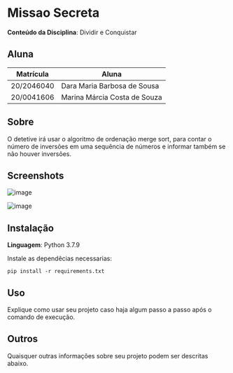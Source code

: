 # Missao Secreta

**Conteúdo da Disciplina**: Dividir e Conquistar <br>

## Aluna
|Matrícula | Aluna |
| -- | -- |
| 20/2046040  |  Dara Maria Barbosa de Sousa  |
| 20/0041606  |  Marina Márcia Costa de Souza |

## Sobre 
O detetive irá usar o algoritmo de ordenação merge sort, para contar o número de inversões em uma sequência de números e informar também se não houver inversões.

## Screenshots
![image](https://github.com/projeto-de-algoritmos/DC_Missao-Secreta/assets/67131700/769a084e-fcc7-4f1f-8c3f-448763d8ae52)

![image](https://github.com/projeto-de-algoritmos/DC_Missao-Secreta/assets/67131700/d9cc7356-4dc9-49b5-8274-c941ccf5eb57)



## Instalação 
**Linguagem**: Python 3.7.9<br>

Instale as dependêcias necessarias:

```
pip install -r requirements.txt
```

## Uso 
Explique como usar seu projeto caso haja algum passo a passo após o comando de execução.

## Outros 
Quaisquer outras informações sobre seu projeto podem ser descritas abaixo.
